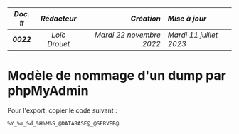 |*Doc. #*|*Rédacteur*|*Création*|*Mise à jour*|
|:---:|:---:|---:|:---|
|***0022***|*Loïc Drouet*|_Mardi 22 novembre 2022_|_Mardi 11 juillet 2023_|

# Modèle de nommage d'un dump par phpMyAdmin

Pour l'export, copier le code suivant :

```sql    
%Y_%m_%d_%H%M%S_@DATABASE@_@SERVER@
```

